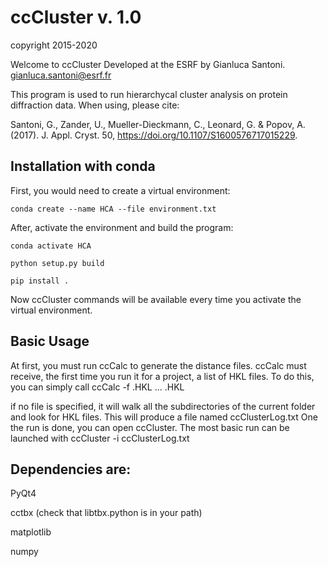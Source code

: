 # ccCluster v. 1.0
copyright 2015-2020

Welcome to ccCluster
Developed at the ESRF by Gianluca Santoni.
gianluca.santoni@esrf.fr

This program is used to run hierarchycal cluster analysis on protein diffraction data.
When using, please cite:

Santoni, G., Zander, U., Mueller-Dieckmann, C., Leonard, G. & Popov, A. (2017). J. Appl. Cryst. 50,
https://doi.org/10.1107/S1600576717015229.

## Installation with conda
First, you would need to create a virtual environment:
```
conda create --name HCA --file environment.txt
```
After, activate the environment and build the program:
```
conda activate HCA

python setup.py build 

pip install .
```
Now ccCluster commands will be available every time you activate the virtual environment.
## Basic Usage
At first, you must run ccCalc to generate the distance files.
ccCalc must receive, the first time you run it for a project, a list of HKL files.
To do this, you can simply call
ccCalc -f <FILE1>.HKL ... <FILEn>.HKL

if no file is specified, it will walk all the subdirectories of the current folder and look for HKL files.
This will produce a file named ccClusterLog.txt
One the run is done, you can open ccCluster.
The most basic run can be launched with
ccCluster -i ccClusterLog.txt

## Dependencies are:

PyQt4

cctbx (check that libtbx.python is in your path)

matplotlib

numpy

